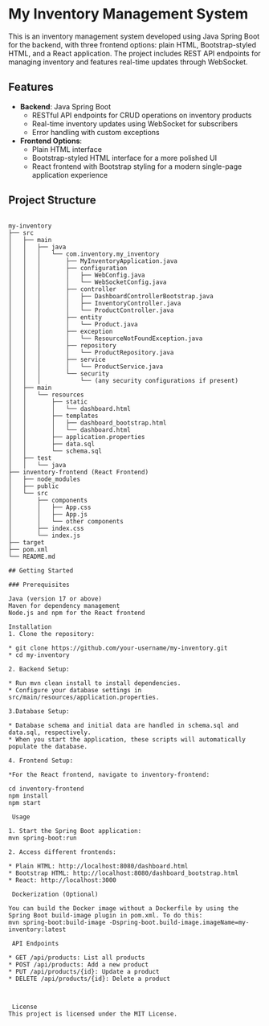 # My Inventory Management System

This is an inventory management system developed using Java Spring Boot for the backend, with three frontend options: plain HTML, Bootstrap-styled HTML, and a React application. The project includes REST API endpoints for managing inventory and features real-time updates through WebSocket.

## Features

- **Backend**: Java Spring Boot
  - RESTful API endpoints for CRUD operations on inventory products
  - Real-time inventory updates using WebSocket for subscribers
  - Error handling with custom exceptions
- **Frontend Options**:
  - Plain HTML interface
  - Bootstrap-styled HTML interface for a more polished UI
  - React frontend with Bootstrap styling for a modern single-page application experience

## Project Structure

```plaintext

my-inventory
├── src
│   ├── main
│   │   ├── java
│   │   │   └── com.inventory.my_inventory
│   │   │       ├── MyInventoryApplication.java
│   │   │       ├── configuration
│   │   │       │   ├── WebConfig.java
│   │   │       │   └── WebSocketConfig.java
│   │   │       ├── controller
│   │   │       │   ├── DashboardControllerBootstrap.java
│   │   │       │   ├── InventoryController.java
│   │   │       │   └── ProductController.java
│   │   │       ├── entity
│   │   │       │   └── Product.java
│   │   │       ├── exception
│   │   │       │   └── ResourceNotFoundException.java
│   │   │       ├── repository
│   │   │       │   └── ProductRepository.java
│   │   │       ├── service
│   │   │       │   └── ProductService.java
│   │   │       └── security
│   │   │           └── (any security configurations if present)
│   ├── main
│   │   └── resources
│   │       ├── static
│   │       │   └── dashboard.html
│   │       ├── templates
│   │       │   ├── dashboard_bootstrap.html
│   │       │   └── dashboard.html
│   │       ├── application.properties
│   │       ├── data.sql
│   │       └── schema.sql
│   ├── test
│   │   └── java
├── inventory-frontend (React Frontend)
│   ├── node_modules
│   ├── public
│   └── src
│       ├── components
│       │   ├── App.css
│       │   ├── App.js
│       │   └── other components
│       ├── index.css
│       └── index.js
├── target
├── pom.xml
└── README.md

## Getting Started

### Prerequisites

Java (version 17 or above)
Maven for dependency management
Node.js and npm for the React frontend

Installation
1. Clone the repository:

* git clone https://github.com/your-username/my-inventory.git
* cd my-inventory

2. Backend Setup:

* Run mvn clean install to install dependencies.
* Configure your database settings in src/main/resources/application.properties.

3.Database Setup:

* Database schema and initial data are handled in schema.sql and data.sql, respectively.
* When you start the application, these scripts will automatically populate the database.

4. Frontend Setup:

*For the React frontend, navigate to inventory-frontend:

cd inventory-frontend
npm install
npm start

 Usage

1. Start the Spring Boot application:
mvn spring-boot:run

2. Access different frontends:

* Plain HTML: http://localhost:8080/dashboard.html
* Bootstrap HTML: http://localhost:8080/dashboard_bootstrap.html
* React: http://localhost:3000

 Dockerization (Optional)

You can build the Docker image without a Dockerfile by using the Spring Boot build-image plugin in pom.xml. To do this:
mvn spring-boot:build-image -Dspring-boot.build-image.imageName=my-inventory:latest

 API Endpoints

* GET /api/products: List all products
* POST /api/products: Add a new product
* PUT /api/products/{id}: Update a product
* DELETE /api/products/{id}: Delete a product

 

 License
This project is licensed under the MIT License.